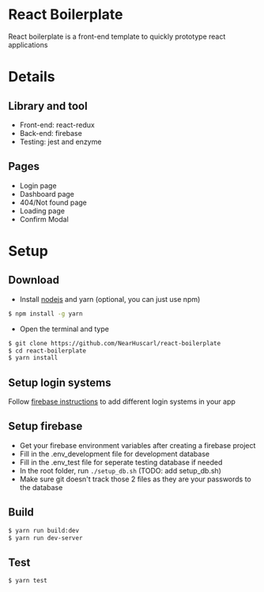 # React Boilerplate

React boilerplate is a front-end template to quickly prototype react applications

# Details

## Library and tool

-  Front-end: react-redux
-  Back-end: firebase
-  Testing: jest and enzyme

## Pages

-  Login page
-  Dashboard page
-  404/Not found page
-  Loading page
-  Confirm Modal

# Setup

## Download

* Install [nodejs] and yarn (optional, you can just use npm)

```bash
$ npm install -g yarn
```

* Open the terminal and type
```bash
$ git clone https://github.com/NearHuscarl/react-boilerplate
$ cd react-boilerplate
$ yarn install
```

## Setup login systems

Follow [firebase instructions](https://firebase.google.com/docs/auth/?authuser=0) to add different login systems in your app

## Setup firebase

-  Get your firebase environment variables after creating a firebase project
-  Fill in the .env_development file for development database
-  Fill in the .env_test file for seperate testing database if needed
-  In the root folder, run `./setup_db.sh` (TODO: add setup_db.sh)
-  Make sure git doesn't track those 2 files as they are your passwords to the database

## Build

```bash
$ yarn run build:dev
$ yarn run dev-server
```

## Test

```bash
$ yarn test
```

[nodejs]: https://nodejs.org/en/download/
